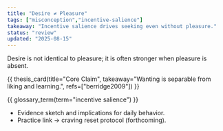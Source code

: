 ```yaml
---
title: "Desire ≠ Pleasure"
tags: ["misconception","incentive-salience"]
takeaway: "Incentive salience drives seeking even without pleasure."
status: "review"
updated: "2025-08-15"
---
```


Desire is not identical to pleasure; it is often stronger when pleasure is absent.

{{ thesis_card(title="Core Claim", takeaway="Wanting is separable from liking and learning.", refs=["berridge2009"]) }}

{{ glossary_term(term="incentive salience") }}

- Evidence sketch and implications for daily behavior.
- Practice link → craving reset protocol (forthcoming).
